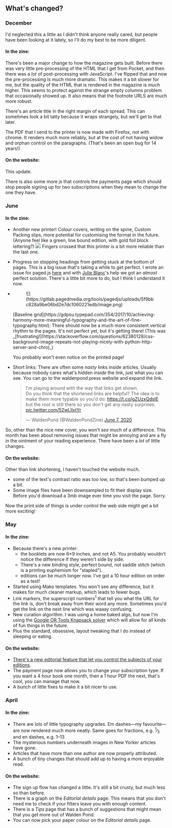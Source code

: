 ## What's changed?

### December

I'd neglected this a little as I didn't think anyone really cared, but people have been looking at it lately, so I'll do my best to be more diligent.

#### In the zine:

There's been a major change to how the magazine gets built. Before there was very little pre-processing of the HTML that I get from Pocket, and then there was a _lot_ of post-processing with JavaScript. I've flipped that and now the pre-processing is much more dramatic. This makes it a bit slower for me, but the quality of the HTML that is rendered in the magazine is _much_ higher. This seems to protect against the strange empty columns problem that occasionally showed up. It also means that the footnote URLS are much more robust.

There's an article title in the right margin of each spread. This can sometimes look a bit tatty because it wraps strangely, but we'll get to that later.

The PDF that I send to the printer is now made with Firefox, not with chrome. It renders much more reliably, but at the cost of not having widow and orphan control on the paragraphs. (That's been an open bug for 14 years!)

#### On the website:

This update.

There is also some more js that controls the payments page which should stop people signing up for two subscriptions when they mean to change the one they have.

### June

#### In the zine:

- Another new printer! Colour covers, writing on the spine, Custom Packing slips, more potential for customising the format in the future. (Anyone feel like a green, line bound edition, with gold foil block lettering?)
  ![](https://scontent.fsyd4-1.fna.fbcdn.net/v/t1.15752-9/106074191_2759750760927006_2981368718359004560_n.jpg?_nc_cat=105&_nc_sid=b96e70&_nc_ohc=h8DCTaFyRfIAX9HuuDA&_nc_ht=scontent.fsyd4-1.fna&oh=fd16fb212e60567c7812f33b8314e875&oe=5F1C1EF6)
  Fingers crossed that this printer is a bit more reliable than the last one.
- Progress on stopping headings from getting stuck at the bottom of pages. This is a big issue that's taking a while to get perfect. I wrote an issue for paged.js [here](https://gitlab.pagedmedia.org/tools/pagedjs/issues/212) and with [Julie Blanc](https://twitter.com/julieblancfr)'s help we got an _almost_ perfect solution. There's a little bit more to do, but I think I understand it now.
- <figure class="half-width right">
  ![](https://gitlab.pagedmedia.org/tools/pagedjs/uploads/5f9bbc828a9be06bd2e7dc1060221edb/image.png)

  </figure>
  [Baseline grid](https://gdpsu.typepad.com/354/2017/10/achieving-harmony-more-meaningful-typography-and-the-art-of-fine-typography.html): There should now be a much more consistent vertical rhythm to the pages. It's not perfect yet, but it's getting there! (This was _[frustrating!](https://stackoverflow.com/questions/62380128/css-background-image-repeats-not-playing-nicely-with-python-http-server-and-chro)_)

  You probably won't even notice on the printed page!

- Short links: There are often some _nasty_ links inside articles. Usually because nobody cares what's hidden _inside_ the link, just what you can see. You can go to the waldenpond.press website and expand the link.

    <blockquote class="twitter-tweet"><p lang="en" dir="ltr">I&#39;m playing around with the way that links get shown.<br>Do you think that the shortened links are helpful? The idea is to make them more typable so you&#39;d do: <a href="https://t.co/gZUzxQdsIE">https://t.co/gZUzxQdsIE</a><br>but the root is still there so you don&#39;t get any nasty surprises. <a href="https://t.co/52wLllxtYr">pic.twitter.com/52wLllxtYr</a></p>&mdash; WaldenPond (@WaldenPondZine) <a href="https://twitter.com/WaldenPondZine/status/1269616178827149312?ref_src=twsrc%5Etfw">June 7, 2020</a></blockquote> <script async src="https://platform.twitter.com/widgets.js" charset="utf-8"></script>

So, other than the nice new cover, you won't _see_ much of a difference. This month has been about removing issues that might be annoying and are a fly in the ointment of your reading experience. There have been a _lot_ of little changes.

#### On the website:

Other than link shortening, I haven't touched the website much.

- some of the text's contrast ratio was too low, so that's been bumped up a bit.
- Some image files have been downsampled to fit their display size. Before you'd download a 3mb image ever time you visit the page. Sorry.

Now the print side of things is under control the web side might get a bit more exciting!

### May

#### In the zine:

- Because there's a new printer:
  - the booklets are now 6&times;9 inches, and not A5. You probably wouldn't notice the difference if they weren't side by side.
  - There's a new binding style, perfect bound, not saddle stitch (which is a printing euphemism for "stapled").
  - editions can be much longer now. I've got a 10 hour edition on order as a test!
- Started using Mako templates. You won't see any difference, but it makes for much cleaner markup, which leads to fewer bugs.
- Link markers, the superscript numbers<sup>1</sup> that tell you what the URL for the link is, don't break away from their word any more. Sometimes you'd get the link on the next line which was waaay confusing.
- New curation algorithm. I was using a home baked algo, but now I'm using the [Google OR Tools Knapsack solver](https://developers.google.com/optimization/bin/knapsack) which will allow for all kinds of fun things in the future.
- Plus the standard, obsessive, layout tweaking that I do instead of sleeping or eating.

#### On the website:

- [There's a new editorial feature that let you control the subjects of your editions](https://twitter.com/WaldenPondZine/status/1264813627069984768).
- The payment page now allows you to change your subscription type. If you want a 4 hour book one month, then a 1 hour PDF the next, that's cool, you can manage that now.
- A bunch of little fixes to make it a bit nicer to use.

### April

#### In the zine:

- There are lots of little typography upgrades. Em dashes&mdash;my
  favourite&mdash;are now rendered much more neatly. Same goes for fractions,
  e.g. <sup>1</sup>&frasl;<sub>3</sub> and en dashes, e.g. 1<span class="wp-ndash">&ndash;</span>13
- The mysterious numbers underneath images in New Yorker articles have gone.
- Articles that have more than one author are now properly attributed.
- A bunch of tiny changes that should add up to having a more enjoyable read.

#### On the website:

- The sign up flow has changed a little. It's still a bit crusty, but much less so than before.
- There is a graph on the <em>Editorial details</em> page. This means that you don't need me to check if your filters leave you with enough content.
- There is a <em>Tips</em> page that has a bunch of suggestions that might mean that you get more out of Walden Pond.
- You can now pick your paper colour on the <em>Editorial details</em> page.
